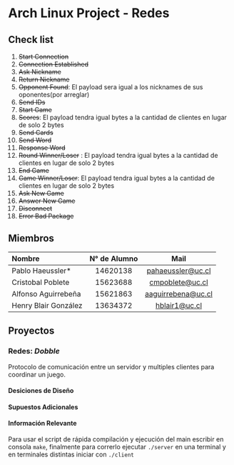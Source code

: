 # Arch Linux Project - Redes
## Check list
1. ~~Start Connection~~
2. ~~Connection Established~~
3. ~~Ask Nickname~~
4. ~~Return Nickname~~
5. ~~Opponent Found~~: El payload sera igual a los nicknames de sus oponentes(por arreglar)
6. ~~Send IDs~~
7. ~~Start Game~~
8. ~~Scores~~: El payload tendra igual bytes a la cantidad de clientes en lugar de solo 2 bytes
9. ~~Send Cards~~
10. ~~Send Word~~
11. ~~Response Word~~
12. ~~Round Winner/Loser~~ : El payload tendra igual bytes a la cantidad de clientes en lugar de solo 2 bytes
13. ~~End Game~~
14. ~~Game Winner/Loser~~: El payload tendra igual bytes a la cantidad de clientes en lugar de solo 2 bytes
15. ~~Ask New Game~~
16. ~~Answer New Game~~
17. ~~Disconnect~~
18. ~~Error Bad Package~~


## Miembros

| Nombre | N° de Alumno | Mail |
| :----- | :----------: | :--: |
| Pablo Haeussler* | 14620138 | pahaeussler@uc.cl |
| Cristobal Poblete | 15623688 | cmpoblete@uc.cl |
| Alfonso Aguirrebeña |15621863 | aaguirrebena@uc.cl |
| Henry Blair González | 13634372 | hblair1@uc.cl |

## Proyectos

### **Redes:** *Dobble*

Protocolo de comunicación entre un servidor y multiples clientes para coordinar un juego.

#### Desiciones de Diseño

#### Supuestos Adicionales

#### Información Relevante

Para usar el script de rápida compilación y ejecución del main escribir en consola `make`, finalmente para correrlo ejecutar `./server` en una terminal y en terminales distintas iniciar con `./client`

